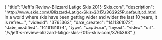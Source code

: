 {
    "title": "Jeff's Review-Blizzard Latigo Skis 2015-Skis.com",
    "description": "http:\/\/www.skis.com\/Blizzard-Latigo-Skis-2015\/362925P,default,pd.html In a world where skis have been getting wider and wider the last 10 years, it is refres...",
    "videoid": "3765363",
    "date_created": "1411361072",
    "date_modified": "1418181994",
    "type": "captivate",
    "layout": "video",
    "url": "\/v\/jeff-s-review-blizzard-latigo-skis-2015-skis-com\/3765363"
}
